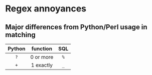 Regex annoyances
================

Major differences from Python/Perl usage in matching
----------------------------------------------------
| Python | function | SQL |
|:------:|:--------:|:---:|
| `?`      | 0 or more | `%` |
| `+`      | 1 exactly | `_` |

